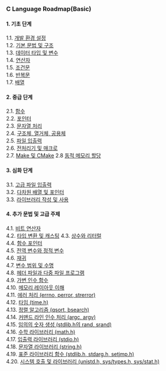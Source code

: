 ### C Language Roadmap(Basic)

#### 1. 기초 단계
1.1. [개발 환경 설정](./01.md)  
1.2. [기본 문법 및 구조](./02.md)  
1.3. [데이터 타입 및 변수](./03.md)  
1.4. [연산자](./04.md)  
1.5. [조건문](./05.md)  
1.6. [반복문](./06.md)  
1.7. [배열](./07.md)

#### 2. 중급 단계
2.1. [함수](./08.md)  
2.2. [포인터](./09.md)  
2.3. [문자열 처리](./10.md)  
2.4. [구조체, 열거체, 공용체](./11.md)  
2.5. [파일 입출력](./12.md)  
2.6. [전처리기 및 매크로](./13.md)  
2.7. [Make 및 CMake](./14.md)
2.8 [동적 메모리 할당](./15.md)  

#### 3. 심화 단계
3.1. [고급 파일 입출력](./16.md)  
3.2. [다차원 배열 및 포인터](./17.md)  
3.3. [라이브러리 작성 및 사용](./18.md)  

#### 4. 추가 문법 및 고급 주제
4.1. [비트 연산자](./19.md)  
4.2. [타입 변환 및 캐스팅](./20.md)
4.3. [상수와 리터럴](./21.md)  
4.4. [함수 포인터](./22.md)  
4.5. [전역 변수와 정적 변수](./23.md)  
4.6. [재귀](./24.md)  
4.7. [변수 범위 및 수명](./25.md)  
4.8. [헤더 파일과 다중 파일 프로그램](./26.md)  
4.9. [가변 인수 함수](./27.md)  
4.10. [메모리 레이아웃 이해](./28.md)  
4.11. [에러 처리 (errno, perror, strerror)](./29.md)  
4.12. [타임 (time.h)](./30.md)  
4.13. [정렬 알고리즘 (qsort, bsearch)](./31.md)  
4.14. [커맨드 라인 인수 처리 (argc, argv)](./32.md)  
4.15. [임의의 숫자 생성 (stdlib.h의 rand, srand)](./33.md)  
4.16. [수학 라이브러리 (math.h)](./34.md)  
4.17. [입출력 라이브러리 (stdio.h)](./35.md)  
4.18. [문자열 라이브러리 (string.h)](./36.md)  
4.19. [표준 라이브러리 함수 (stdlib.h, stdarg.h, setjmp.h)](./37.md)  
4.20. [시스템 호출 및 라이브러리 (unistd.h, sys/types.h, sys/stat.h)](./38.md)  
